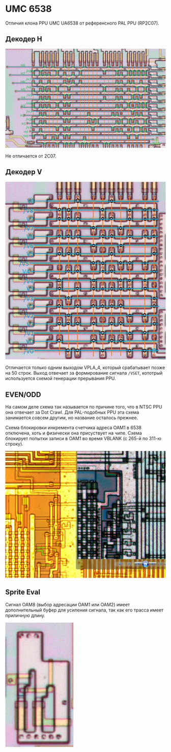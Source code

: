 # UMC 6538

Отличия клона PPU UMC UA6538 от референсного PAL PPU (RP2C07).

## Декодер H

![hpla](/BreakingNESWiki/imgstore/6538/hpla.jpg)

Не отличается от 2C07.

## Декодер V

![vpla](/BreakingNESWiki/imgstore/6538/vpla.jpg)

Отличается только одним выходом VPLA_4, который срабатывает позже на 50 строк. Выход отвечает за формирование сигнала `/VSET`, кототрый используется схемой генерации прерывания PPU.

## EVEN/ODD

На самом деле схема так называется по причине того, что в NTSC PPU она отвечает за Dot Crawl. Для PAL-подобных PPU эта схема занимается совсем другим, но название осталось прежнее.

Схема блокировки инкремента счетчика адреса ОАМ1 в 6538 отключена, хоть и физически она присуствует на чипе. Схема блокирует попытки записи в ОАМ1 во время VBLANK (с 265-й по 311-ю строку).

![odd-even-zomg-6538](/BreakingNESWiki/imgstore/6538/odd-even-zomg-6538.jpg)

## Sprite Eval

Сигнал OAM8 (выбор адресации ОАМ1 или ОАМ2) имеет дополнительный буфер для усиления сигнала, так как его трасса имеет приличную длину.

![oam8-buff](/BreakingNESWiki/imgstore/6538/oam8-buff.jpg)
